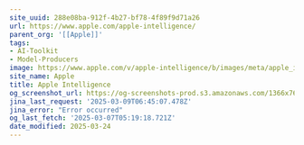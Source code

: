 ```yaml
---
site_uuid: 288e08ba-912f-4b27-bf78-4f89f9d71a26
url: https://www.apple.com/apple-intelligence/
parent_org: '[[Apple]]'
tags:
- AI-Toolkit
- Model-Producers
image: https://www.apple.com/v/apple-intelligence/b/images/meta/apple_intelligence__ctd5n16vmioi_og.png?202502271945
site_name: Apple
title: Apple Intelligence
og_screenshot_url: https://og-screenshots-prod.s3.amazonaws.com/1366x768/80/false/bce813dff2d6abac4b81c14fdb753b34a231cd8b2efea5481306fb08880c900d.jpeg
jina_last_request: '2025-03-09T06:45:07.478Z'
jina_error: "Error occurred"
og_last_fetch: '2025-03-07T05:19:18.721Z'
date_modified: 2025-03-24
---
```




